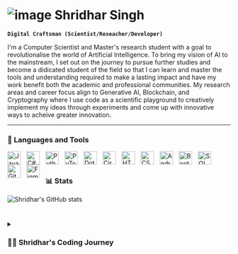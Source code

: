 # ![image](https://user-images.githubusercontent.com/95923330/192789824-0900c251-ac57-482a-99de-b400ea9145e8.png) Shridhar Singh

**`Digital Craftsman (Scientist/Reseacher/Developer)`**

I'm a Computer Scientist and Master's research student with a goal to revolutionalise the world of Artificial Intelligence. To bring my vision of AI to the mainstream, I set out on the journey to pursue further studies and become a didicated student of the field so that I can learn and master the tools and understanding required to make a lasting impact and have my work benefit both the academic and professional communities. My research areas and career focus align to Generative AI, Blockchain, and Cryptography where I use code as a scientific playground to creatively implement my ideas through experiments and come up with innovative ways to acheive greater innovation. 


---

### 🧰 Languages and Tools

<img align="left" alt="Java" width="30px" style="padding-right:10px;" src="https://cdn.jsdelivr.net/gh/devicons/devicon/icons/java/java-original.svg"/>
<img align="left" alt="C#" width="30px" style="padding-right:10px;" src="https://cdn.jsdelivr.net/gh/devicons/devicon/icons/csharp/csharp-plain.svg" />
<img align="left" alt="Python" width="30px" style="padding-right:10px;" src="https://cdn.jsdelivr.net/gh/devicons/devicon/icons/python/python-plain.svg" />
<img align="left" alt="PyTorch" width="30px" style="padding-right:10px;" src="https://cdn.jsdelivr.net/gh/devicons/devicon/icons/pytorch/pytorch-original.svg" />
<img align="left" alt="Dot-Net" width="30px" style="padding-right:10px;" src="https://cdn.jsdelivr.net/gh/devicons/devicon/icons/dot-net/dot-net-original-wordmark.svg" />
<img align="left" alt="Circom" width="30px" style="padding-right:10px;" src="https://cdn.jsdelivr.net/gh/devicons/devicon/icons/rust/rust-plain.svg" />

<img align="left" alt="HTML" width="30px" style="padding-right:10px;" src="https://cdn.jsdelivr.net/gh/devicons/devicon/icons/html5/html5-plain.svg" />
<img align="left" alt="CSS" width="30px" style="padding-right:10px;" src="https://cdn.jsdelivr.net/gh/devicons/devicon/icons/css3/css3-plain.svg" />
<img align="left" alt="Android" width="30px" style="padding-right:10px;" src="https://cdn.jsdelivr.net/gh/devicons/devicon/icons/android/android-plain.svg" />
<img align="left" alt="Bootstrap" width="30px" style="padding-right:10px;" src="https://cdn.jsdelivr.net/gh/devicons/devicon/icons/bootstrap/bootstrap-plain.svg" />
<img align="left" alt="SQL" width="30px" style="padding-right:10px;" src="https://cdn.jsdelivr.net/gh/devicons/devicon/icons/mysql/mysql-original.svg" />

<img align="left" alt="GitHub" width="30px" style="padding-right:10px;" src="https://cdn.jsdelivr.net/gh/devicons/devicon/icons/github/github-original.svg" />
<img align="left" alt="Figma" width="30px" style="padding-right:10px;" src="https://cdn.jsdelivr.net/gh/devicons/devicon/icons/figma/figma-original.svg" />


<br />

#

### 📊 Stats

![Shridhar's GitHub stats](https://github-readme-stats.vercel.app/api?username=shridharsingh&show_icons=true&theme=gruvbox)

<!-- ![GitHub Streak](https://streak-stats.demolab.com?user=ShridharSingh&theme=gruvbox&border_radius=4.5) -->

#
<details>
 <summary><h3>👨‍💻 Shridhar's Coding Journey</h3></summary>
   I started my coding journey as a naive computer science student with a passion to learn everything I could about this world of computers - code, hardware, algorithms, etc. I have enrolled and been accepted into many programs, inluding the Android Associate Developers Program and the ALX Software Engineering Program. It is my passion to build programs and applications and watch them grow as my ideas expand. My desire to excel in Java and C# have led me to lead a team of developers to build a showcase project for my University that has been recognised professionally. I have a burning desire to experiment with technology and use it in ways to benefit me and hobby of computer hardware has allowed me to build multiple desktop computers, and two home & media servers using Plex and Linux respectively. I have a keen interest in the growing technologies of Artificial Intelligence and Automation in particular and have been teaching myself how to build these such systems. I have a dream to be a driving force of innovation in the world and one day and create programs and applications that have a lasting impression! To bring my vision to life, I decided to leave the professional world behind so that I can master the tools and understanding required to make an impact in the world - the world of computer science. I, however, cannot let my love for development die and try to find time to work on my own development projects to keep my skills sharp. This not only helps me stay on top of the languages I know but also gives me the opportunity to learn new programming languages and be exposed to more ideas for innovation. 
   

[website]: https://shridharsingh.com
[linkedin]: https://www.linkedin.com/in/shridhar-singh/

